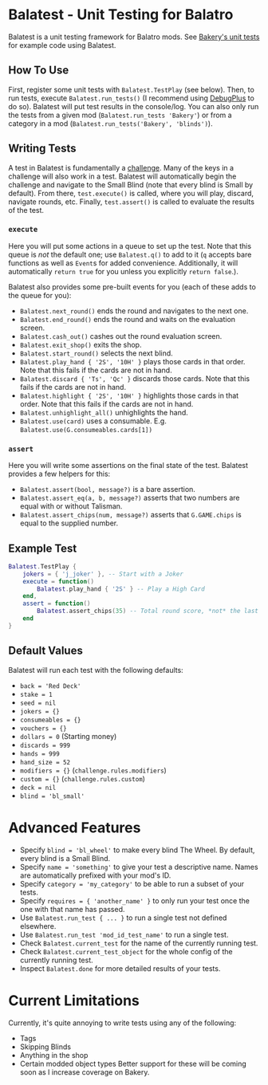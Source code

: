 # Balatest - Unit Testing for Balatro

Balatest is a unit testing framework for Balatro mods. See [Bakery's unit tests](https://github.com/BakersDozenBagels/BalatroBakery/tree/main/test) for example code using Balatest.

## How To Use

First, register some unit tests with `Balatest.TestPlay` (see below). Then, to run tests, execute `Balatest.run_tests()` (I recommend using [DebugPlus](https://github.com/WilsontheWolf/DebugPlus) to do so). Balatest will put test results in the console/log. You can also only run the tests from a given mod (`Balatest.run_tests 'Bakery'`) or from a category in a mod (`Balatest.run_tests('Bakery', 'blinds')`).

## Writing Tests

A test in Balatest is fundamentally a [challenge](https://github.com/Steamodded/smods/wiki/SMODS.Challenge). Many of the keys in a challenge will also work in a test. Balatest will automatically begin the challenge and navigate to the Small Blind (note that every blind is Small by default). From there, `test.execute()` is called, where you will play, discard, navigate rounds, etc. Finally, `test.assert()` is called to evaluate the results of the test.

### `execute`

Here you will put some actions in a queue to set up the test. Note that this queue is *not* the default one; use `Balatest.q()` to add to it (`q` accepts bare functions as well as `Event`s for added convenience. Additionally, it will automatically `return true` for you unless you explicitly `return false`.).

Balatest also provides some pre-built events for you (each of these adds to the queue for you):
- `Balatest.next_round()` ends the round and navigates to the next one.
- `Balatest.end_round()` ends the round and waits on the evaluation screen.
- `Balatest.cash_out()` cashes out the round evaluation screen.
- `Balatest.exit_shop()` exits the shop.
- `Balatest.start_round()` selects the next blind.
- `Balatest.play_hand { '2S', '10H' }` plays those cards in that order. Note that this fails if the cards are not in hand.
- `Balatest.discard { 'Ts', 'Qc' }` discards those cards. Note that this fails if the cards are not in hand.
- `Balatest.highlight { '2S', '10H' }` highlights those cards in that order. Note that this fails if the cards are not in hand.
- `Balatest.unhighlight_all()` unhighlights the hand.
- `Balatest.use(card)` uses a consumable. E.g. `Balatest.use(G.consumeables.cards[1])`

### `assert`

Here you will write some assertions on the final state of the test. Balatest provides a few helpers for this:
- `Balatest.assert(bool, message?)` is a bare assertion.
- `Balatest.assert_eq(a, b, message?)` asserts that two numbers are equal with or without Talisman.
- `Balatest.assert_chips(num, message?)` asserts that `G.GAME.chips` is equal to the supplied number.

## Example Test

```lua
Balatest.TestPlay {
    jokers = { 'j_joker' }, -- Start with a Joker
    execute = function()
        Balatest.play_hand { '2S' } -- Play a High Card
    end,
    assert = function()
        Balatest.assert_chips(35) -- Total round score, *not* the last hand
    end
}
```

## Default Values

Balatest will run each test with the following defaults:
- `back = 'Red Deck'`
- `stake = 1`
- `seed = nil`
- `jokers = {}`
- `consumeables = {}`
- `vouchers = {}`
- `dollars = 0` (Starting money)
- `discards = 999`
- `hands = 999`
- `hand_size = 52`
- `modifiers = {}` (`challenge.rules.modifiers`)
- `custom = {}` (`challenge.rules.custom`)
- `deck = nil`
- `blind = 'bl_small'`

# Advanced Features

- Specify `blind = 'bl_wheel'` to make every blind The Wheel. By default, every blind is a Small Blind.
- Specify `name = 'something'` to give your test a descriptive name. Names are automatically prefixed with your mod's ID.
- Specify `category = 'my_category'` to be able to run a subset of your tests.
- Specify `requires = { 'another_name' }` to only run your test once the one with that name has passed.
- Use `Balatest.run_test { ... }` to run a single test not defined elsewhere.
- Use `Balatest.run_test 'mod_id_test_name'` to run a single test.
- Check `Balatest.current_test` for the name of the currently running test.
- Check `Balatest.current_test_object` for the whole config of the currently running test.
- Inspect `Balatest.done` for more detailed results of your tests.

# Current Limitations

Currently, it's quite annoying to write tests using any of the following:
- Tags
- Skipping Blinds
- Anything in the shop
- Certain modded object types
Better support for these will be coming soon as I increase coverage on Bakery.